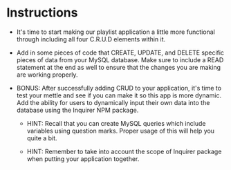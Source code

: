 # **Instructions**

* It's time to start making our playlist application a little more functional through including all four C.R.U.D elements within it.

* Add in some pieces of code that CREATE, UPDATE, and DELETE specific pieces of data from your MySQL database. Make sure to include a READ statement at the end as well to ensure that the changes you are making are working properly.

* BONUS: After successfully adding CRUD to your application, it's time to test your mettle and see if you can make it so this app is more dynamic. Add the ability for users to dynamically input their own data into the database using the Inquirer NPM package.

  * HINT: Recall that you can create MySQL queries which include variables using question marks. Proper usage of this will help you quite a bit.

  * HINT: Remember to take into account the scope of Inquirer package when putting your application together.